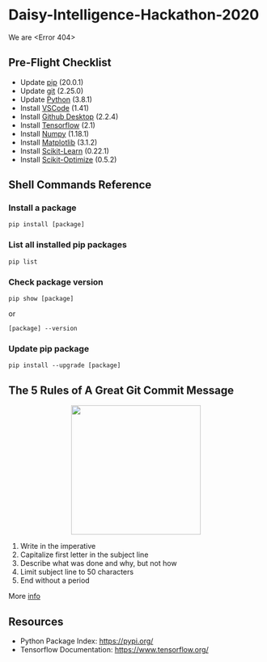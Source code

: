 # Daisy-Intelligence-Hackathon-2020
We are <Error 404>

## Pre-Flight Checklist
* Update [pip](https://pypi.org/project/pip/) (20.0.1)
* Update [git](https://git-scm.com/) (2.25.0)
* Update [Python](https://www.python.org/) (3.8.1)
* Install [VSCode](https://code.visualstudio.com/) (1.41)
* Install [Github Desktop](https://desktop.github.com/) (2.2.4)
* Install [Tensorflow](https://www.tensorflow.org/) (2.1)
* Install [Numpy](https://pypi.org/project/numpy/) (1.18.1)
* Install [Matplotlib](https://pypi.org/project/matplotlib/) (3.1.2)
* Install [Scikit-Learn](https://scikit-learn.org/stable/) (0.22.1)
* Install [Scikit-Optimize](https://pypi.org/project/scikit-optimize/) (0.5.2)



## Shell Commands Reference
### Install a package
```
pip install [package] 
```

### List all installed pip packages
```
pip list
```

### Check package version
```
pip show [package]
```
or
```
[package] --version
```

### Update pip package
```
pip install --upgrade [package]
```

## The 5 Rules of A Great Git Commit Message
<p align="center">
  <img src="https://imgs.xkcd.com/comics/git_commit.png" width="256">
</p>

1. Write in the imperative
2. Capitalize first letter in the subject line 
3. Describe what was done and why, but not how
4. Limit subject line to 50 characters
5. End without a period

More [info](https://www.theserverside.com/video/Follow-these-git-commit-message-guidelines)

## Resources
* Python Package Index: https://pypi.org/
* Tensorflow Documentation: https://www.tensorflow.org/
